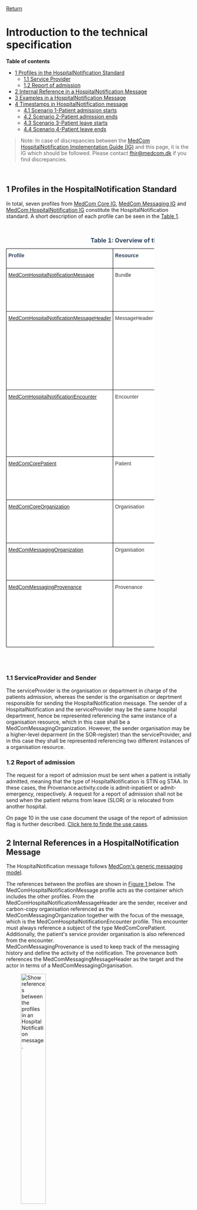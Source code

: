 [Return](../../index.md)
# Introduction to the technical specification

**Table of contents**
* [1 Profiles in the HospitalNotification Standard](#1-profiles-in-the-hospitalnotification-standard)
  * [1.1 Service Provider](#11-serviceprovider)
  * [1.2 Report of admission](#12-report-of-admission)
* [2 Internal Reference in a HospitalNotification Message](#2-internal-references-in-a-hospitalnotification-message)
* [3 Examples in a HospitalNotification Message](#3-examples-in-a-hospitalnotification-message) 
* [4 Timestamps in HospitalNotification message](#4-timestamps-in-hospitalnotification-message)
  * [4.1 Scenario 1-Patient admission starts](#41-scenario-1---patient-admission-starts)
  * [4.2 Scenario 2-Patient admission ends](#42-scenario-2---patient-admission-ends)
  * [4.3 Scenario 3-Patient leave starts](#43-scenario-3---patient-leave-starts)
  * [4.4 Scenario 4-Patient leave ends](#44-scenario-4---patient-leave-ends)
<!-- * [4 Release Notes](#4-release-notes) -->
  
  >Note: In case of discrepancies between the <a href="https://medcomfhir.dk/ig/hospitalnotification/" target="_blank">MedCom HospitalNotification Implementation Guide (IG)</a> and this page, it is the IG which should be followed. Please contact <fhir@medcom.dk> if you find discrepancies.
<br>


## 1 Profiles in the HospitalNotification Standard

In total, seven profiles from <a href="https://medcomfhir.dk/ig/core" target="_blank">MedCom Core IG</a>, <a href="https://medcomfhir.dk/ig/messaging/" target="_blank">MedCom Messaging IG</a> and <a href="https://medcomfhir.dk/ig/hospitalnotification/" target="_blank">MedCom HospitalNotification IG</a> constitute the HospitalNotification standard. A short description of each profile can be seen in the <a href="#tab1">Table 1<a>.
<br><br>

<style type="text/css">
.tg  {border-collapse:collapse;border-spacing:0;max-width:80%}
.tg td{border-color:black;border-style:solid;border-width:1px;font-family:Arial, sans-serif;font-size:14px;
  overflow:hidden;padding:10px 5px;word-break:normal;}
.tg th{border-color:black;border-style:solid;border-width:1px;font-family:Arial, sans-serif;font-size:14px;
  font-weight:normal;overflow:hidden;padding:10px 5px;word-break:normal;}
.tg .tg-4mz0{background-color:#ffffff;color:#2c415c;text-align:left;vertical-align:top}
.tg .tg-7euo{background-color:#ffffff;color:#333333;text-align:left;vertical-align:top}
</style>
<div style="overflow-x:auto;">
<table class="tg" id="tab1">
<caption style="color:#2c415c; font-weight:bold; text-align:center"> Table 1: Overview of the profiles in HospitalNotification standard </caption>
<thead>
  <tr>
    <th class="tg-4mz0"><span style="font-weight:bold">Profile</span></th>
    <th class="tg-4mz0"><span style="font-weight:bold">Resource</span></th>
    <th class="tg-4mz0"><span style="font-weight:bold">Description</span></th>
    <th class="tg-4mz0"><span style="font-weight:bold">MustSupport elements</span></th>
    <th class="tg-4mz0"><span style="font-weight:bold">Implementation Guide Origin</span></th>
  </tr>
</thead>
<tbody>
  <tr>
    <td class="tg-7euo"><a href="https://medcomfhir.dk/ig/hospitalnotification/StructureDefinition-medcom-hospitalNotification-message.html" target="_blank">MedComHospitalNotificationMessage</a></td>
    <td class="tg-7euo">Bundle</td>
    <td class="tg-7euo">Acts as a container for the content of the message. The type of the Bundle shall always be 'message'.<br><br>This profile inherits from MedComMessagingMessage.</td>
    <td class="tg-7euo">Id<br>Type<br>Timestamp<br> Entry</td>
    <td class="tg-7euo">HospitalNotification</td>
  </tr>
  <tr>
    <td class="tg-7euo"><a href="https://medcomfhir.dk/ig/hospitalnotification/StructureDefinition-medcom-hospitalNotification-messageHeader.html" target="_blank">MedComHospitalNotificationMessageHeader</a></td>
    <td class="tg-7euo">MessageHeader</td>
    <td class="tg-7euo">The header of a message, which shall always be the first referenced profile, when the type of the Bundle is 'message'. This profile holds references to the fundamental information in a message such as sender, receiver, the content of the message and request for report of admission.<br><br>This profile inherits from MedComMessagingMessageHeader.</td>
    <td class="tg-7euo">Id<br>ReportOfAdmissionFlag <br>ReportOfAdmissionRecipient <br>Event[x]:eventCoding <br>Sender Organization<br>Receiver Organization<br>Source (Receiver of the Acknowledgement)<br>Focus</td>
    <td class="tg-7euo">HospitalNotification</td>
  </tr>
  <tr>
    <td class="tg-7euo"><a href="https://medcomfhir.dk/ig/hospitalnotification/StructureDefinition-medcom-hospitalNotification-encounter.html" target="_blank">MedComHospitalNotificationEncounter</a></td>
    <td class="tg-7euo">Encounter</td>
    <td class="tg-7euo">A meeting between a healthcare professional and a patient. In a HospitalNotification message the start time of the encounter represents the hospitalization of the patient.<br><br>This profile inherits from MedComCoreEncounter</td>
    <td class="tg-7euo">Id<br>Status<br> class<br>Subject <br>EpisodeOfCare identifier<br>Period start (start time of the encounter)<br>Period end (end time of the encounter)<br>ServiceProvider organization</td>
    <td class="tg-7euo">HospitalNotification</td>
  </tr>
  <tr>
    <td class="tg-7euo"><a href="https://medcomfhir.dk/ig/core/StructureDefinition-medcom-core-patient.html" target="_blank">MedComCorePatient</a></td>
    <td class="tg-7euo">Patient</td>
    <td class="tg-7euo">Describes a citizen or patient, when exchanging a MedCom message.</td>
    <td class="tg-7euo">Id<br>identifier (CPR-number)<br>Name<br>Address<br>Telecom<br>Deceased[x]</td>
    <td class="tg-7euo">Core</td>
  </tr>
  <tr>
    <td class="tg-7euo"><a href="https://medcomfhir.dk/ig/core/StructureDefinition-medcom-core-organization.html" target="_blank">MedComCoreOrganization</a></td>
    <td class="tg-7euo">Organisation</td>
    <td class="tg-7euo">Contains information which is useful in order to identify an organisation. In a HospitalNotification message it is often used to describe the serviceProvider organisation or department.</td>
    <td class="tg-7euo">Id<br>Identifier (SOR-id)<br>Name</td>
    <td class="tg-7euo">Core</td>
  </tr>
  <tr>
    <td class="tg-7euo"><a href="https://medcomfhir.dk/ig/messaging/StructureDefinition-medcom-messaging-organization.html" target="_blank">MedComMessagingOrganization</a></td>
    <td class="tg-7euo">Organisation</td>
    <td class="tg-7euo">Contains information which is useful in order to identify a sender or receiver organisation.<br>This profile inherits from MedComCoreorganisation.</td>
    <td class="tg-7euo">Id<br>Slices for identifier (SOR-id)<br>Slices for identifier (EAN/GLN-id)<br>Name</td>
    <td class="tg-7euo">Messaging</td>
  </tr>
  <tr>
    <td class="tg-7euo"><a href="https://medcomfhir.dk/ig/messaging/StructureDefinition-medcom-messaging-provenance.html" target="_blank">MedComMessagingProvenance</a></td>
    <td class="tg-7euo">Provenance</td>
    <td class="tg-7euo">Describes the activity of a message, e.g. whether the message concern an inpatient admission or discharge. In cases of a previously send message concerning the same admission, the Provenance resource holds a reference to the previous message. Thereby it is possible to get an overview of the patient's admission.</td>
    <td class="tg-7euo">Id<br>Target<br>OccurredDateTime<br>Timestamps<br>Activity<br>Agent<br>Entity (Reference to the previous message)</td>
    <td class="tg-7euo">Messaging</td>
  </tr>
</tbody>
</table>
</div>
<br><br>

### 1.1 ServiceProvider and Sender
The serviceProvider is the organisation or department in charge of the patients admission, whereas the sender is the organisation or deprtment responsible for sending the HospitalNotification message. 
The sender of a HospitalNotification and the serviceProvider may be the same hospital department, hence be represented referencing the same instance of a organisation resource, which in this case shall be a MedComMessagingOrganization. However, the sender organisation may be a higher-level deparment (in the SOR-register) than the serviceProvider, and in this case they shall be represented referencing two different instances of a organisation resource.

### 1.2  Report of admission
The request for a report of admission must be sent when a patient is initially admitted, meaning that the type of HospitalNotification is STIN og STAA. In these cases, the Provenance.activity.code is admit-inpatient or admit-emergency, respectively. A request for a report of admission shall not be send when the patient returns from leave (SLOR) or is relocated from another hospital. 
 
On page 10 in the use case document the usage of the report of admission flag is further described. <a href="https://medcomdk.github.io/hospitalnotification/#12-use-cases">Click here to finde the use cases</a>. 


## 2 Internal References in a HospitalNotification Message
The HospitalNotification message follows <a href="https://medcomdk.github.io/messaging/assets/documents/Intro-Technical-Spec-ENG.html" target="_blank">MedCom's generic messaging model</a>. 

The references between the profiles are shown in  <a href="#Fig1" rel="noopener noreferrer"> Figure 1 </a> below. The MedComHospitalNotificationMessage profile acts as the container which includes the other profiles. From the MedComHospitalNotificatiomMessageHeader are the sender, receiver and carbon-copy organisation referenced as the MedComMessagingOrganization together with the focus of the message, which is the MedComHospitalNotificationEncounter profile. This encounter must always reference a subject of the type MedComCorePatient. Additionally, the patient's service provider organisation is also referenced from the encounter.<br> 
MedComMessagingProvenance is used to keep track of the messaging history and define the activity of the notification. The provenance both references the MedComMessagingMessageHeader as the target and the actor in terms of a MedComMessagingOrganisation. 

<figure>
<img src="../images/HospitalNotification.png" alt="Show references between the profiles in an HospitalNotification message." style="width:40%" id="Fig1">
<figcaption text-align="center"><b>Figure 1: Structure of the HospitalNotification message </b> </figcaption>
</figure>
<br><br>


## 3 Examples in a HospitalNotification Message
In the <a href="#Fig2" rel="noopener noreferrer"> Figure 2 </a> and <a href="#Fig3" rel="noopener noreferrer"> Figure 3 </a>, the required content of a HospitalNotification message is illustrated. 
There is a difference between the required elements and MustSupport elements, as the required element always shall be included in a message. MustSupport elements must be included if they are present in the sender's system and the receiver must be able to handle the information if it is included. Thus, there is a discrepancy between the elements mentioned in the table above and <a href="#Fig2" rel="noopener noreferrer"> Figure 2 </a> and <a href="#Fig3" rel="noopener noreferrer"> Figure 3 </a>  . 
More examples for HospitalNotification in both XML and JSON format can be found on  MedComHospitalNotificationMessage profile. 
<a href="https://medcomfhir.dk/ig/hospitalnotification/StructureDefinition-medcom-hospitalNotification-message-examples.html" target="_blank">Click here to see examples for MedCom HospitalNotificationMessage </a>
The message in <a href="#Fig2" rel="noopener noreferrer"> Figure 2 </a> and in <a href="#Fig3" rel="noopener noreferrer"> Figure 3 </a> illustrate an admission and discharge of a patient, respectively. In the two messages the serviceProvider and sender organisation are represented with the same instance. The patient, serviceProvider organization, sender and receiver information are identical since both messages are sent from a hospital to a municipality.

In 'Message 2: Discharge Inpatient to Home'(in <a href="#Fig3" rel="noopener noreferrer"> Figure 3 </a>) there are two MedComMessagingProvenances, as all provenance instances in a stream of messages must be included, as it constitutes a messaging history. 
 
  > Note: IT vendors cannot assume any specific order of the resources in a message. 

<figure>
<img src="../images/HNAdmitInPat.svg" alt="Simplified example: Admit Inpatient." style="width: 55%" id="Fig2">
<figcaption text-align = "center"><b>Figure 2: Simplified example: Admit Inpatient </b></figcaption>
</figure>

<figure>
<img src="../images/HNAdmitFinish.svg" alt="Simplified example:Discharge Inpatient" style="width: 55%" id="Fig3">
<figcaption text-align = "center"><b>Figure 3: Simplified example: Discharge  Inpatient </b></figcaption>
</figure>
<br><br>


## 4 Timestamps occured in HospitalNotification message

The HospitalNotification message contains five timestamps:

* Encounter.period.start
* Encounter.period.end
* Bundle.timestamp
* Provenance.occuredDateTime[x]
* Provenance.recorded.
 

The five timestamps are registered at different times during the patient's hospital stay.

### 4.1 Scenario 1 - Patient admission starts
E.i. during patient admission, the timestamps are registered in the following way (see <a href="#Fig4">Figure 4</a>):

When the patient arrives at the hospital, the hospital staff admits the patient and the first timestamp, Encounter.period.start,  is registered. Please notice that the Encounter.period.start does not change during the citizen's hospital stay.

Immediately after the hospital staff admits the patient to the hospital, the HospitalNotification for admission is generated and Bundle.timestamp is registered. When the HospitalNotification is sent to the municipality the Provenance.occuredDateTime[x] and Provenance.recorded timestamp are registered. Note that the Provenance.occuredDateTime[x] is a human readable, where Provenance.recorded is a system readable timestamp.

<figure>
<img src="../images/HN_Time_Stamp_admission.svg" alt="Illustration of how timestamps are registred in HospitalNotification Message for admission start" style="width: 55%" id="Fig4">
<figcaption text-align = "center"><b>Figure 4: Timestamps registration  in HospitalNotfication for Patient admission start </b></figcaption>
</figure> 

### 4.2 Scenario 2 - Patient admission ends
When the patient is ready to be discharged from the hospital, the hospital staff completes the discharge form and the Encounter.period.end is registered. Immediately after the hospital staff completed the discharge form, a HospitalNotification for discharge is generated and the Bundle.timestamp for the discharge HospitalNotification is registered. When the discharge HospitalNotification is sent to the Provenance.occuredDateTime[x] and Provenance.recorded timestamp are registered. Note that the Provenance.occuredDateTime[x] is a human readable, where Provenance.recorded is a system readable timestamp.

The process of timestamps registration when patient's admission ends is visualised in <a href="#Fig5"> Figure 5</a>.

<figure>
<img src="../images/HN_Time_Stamp_admission_end.svg" alt="Illustration of how timestamps are registred in HospitalNotification Message for patient adsmission end" style="width: 55%" id="Fig5">
<figcaption text-align = "center"><b>Figure 5: Timestamps registration in HospitalNotification for Patient admission end. </b></figcaption>
</figure> 

### 4.3 Scenario 3 - Patient leave starts
In case of that, the patient takes leave from the hospital admission the hospital staff register leave in the system (see <a href="#Fig5"> Figure 6</a>).Immediately after the hospital staff has registered the patient's leave, the HospitalNotification for onleave is generated and Bundle.timestamp is registered. When the HospitalNotification is sent to the municipality the Provenance.occuredDateTime[x] and Provenance.recorded timestamp are registered. Note that the Provenance.occuredDateTime[x] is a human-readable, where Provenance.recorded is a system readable timestamp. 

<figure>
<img src="../images/HN_Time_Stamp_patientOnLeave.svg" alt="Illustration of how timestamps are registred in HospitalNotification Message for onleave start" style="width: 55%" id="Fig6">
<figcaption text-align = "center"><b>Figure 6: Timestamps registration in HospitalNotification for onleave start. </b></figcaption>
</figure> 

### 4.4 Scenario 4 - Patient leave ends
When the patient returns to the hospital from his leave,the hospital staff register the return and the patient continues his admission (see <a href="#Fig7"> Figure 7</a>). Immediately after the hospital staff has registered the patient's leave, the HospitalNotification for onleav is generated and Bundle.timestamp is registered. When the HospitalNotification is sent to the municipality the Provenance.occuredDateTime[x] and Provenance.recorded timestamp are registered. Note that the Provenance.occuredDateTime[x] is a human-readable, where Provenance.recorded is a system readable timestamp. 
Please notice that the Encounter.period.start stays unchanged when the patient takes leave and the Encounter.period.end is not registered. The Encounter.period.end is ONLY registered when the patient ends the admission. 
<figure>
<img src="../images/HN_Time_Stamp_patientOnLeave_back.svg" alt="Illustration of how timestamps are registred in HospitalNotification Message for onleave end" style="width: 55%" id="Fig7">
<figcaption text-align = "center"><b>Figure 7: Timestamps registration in HospitalNotification for onleave end. </b></figcaption>
</figure> 

<br><br>
<!--  -->

<!-- ## 4 Release Notes 
[The latest changes of this page](../documents/ReleaseNoteIntroTechnicalSpec.md) can be found here. -->



